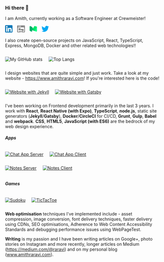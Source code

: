 ### Hi there 👋

<!--
**raravi/raravi** is a ✨ _special_ ✨ repository because its `README.md` (this file) appears on your GitHub profile.

Here are some ideas to get you started:
- 🔭 I’m currently working on ...
- 🌱 I’m currently learning ...
- 👯 I’m looking to collaborate on ...
- 🤔 I’m looking for help with ...
- 💬 Ask me about ...
- 📫 How to reach me: ...
- ⚡ Fun fact: ...
-->

I am Amith, currently working as a Software Engineer at Crewmeister!

<a href="https://www.linkedin.com/in/amith-raravi-82b525139/"><img src="linkedin.png" width="24px" /></a>&nbsp;&nbsp;&nbsp;&nbsp;<a href="https://www.amithraravi.com"><img src="blogging.png" width="24px" /></a>&nbsp;&nbsp;&nbsp;&nbsp;<a href="https://medium.com/@raravi"><img src="medium.png" width="24px" /></a>&nbsp;&nbsp;&nbsp;&nbsp;<a href="https://medium.com/@raravi"><img src="twitter.png" width="24px" /></a>

I also create open-source projects on JavaScript, React, TypeScript, Express, MongoDB, Docker and other related web technologies!!

<div style="display: flex"><div>

![My GitHub stats](https://github-readme-stats.vercel.app/api?username=raravi&show_icons=true&theme=tokyonight&hide=contribs)

</div><div style="padding-left: 20px">

![Top Langs](https://github-readme-stats.vercel.app/api/top-langs/?username=raravi&theme=tokyonight&layout=compact)

</div></div>

I design websites that are quite simple and just work. Take a look at my website - https://www.amithraravi.com! If you're interested here is the code!

<div style="display: flex"><div>

[![Website with Jekyll](https://github-readme-stats.vercel.app/api/pin/?username=raravi&repo=amithraravi2.com&theme=tokyonight)](https://github.com/raravi/amithraravi2.com)

</div><div style="padding-left: 20px">

[![Website with Gatsby](https://github-readme-stats.vercel.app/api/pin/?username=raravi&repo=amithraravi-3&theme=tokyonight)](https://github.com/raravi/amithraravi-3)

</div></div>

I've been working on Frontend development primarily in the last 3 years. I work with **React**, **React Native (with Expo)**, **TypeScript**, **node.js**, static site generators (**Jekyll**/**Gatsby**), **Docker**/**CircleCI** for CI/CD, **Grunt**, **Gulp**, **Babel** and **webpack**. **CSS**, **HTML5**, **JavaScript (with ES6)** are the bedrock of my web design experience.
##### Apps

<div style="display: flex"><div>

[![Chat App Server](https://github-readme-stats.vercel.app/api/pin/?username=raravi&repo=chat-app-server&theme=tokyonight)](https://github.com/raravi/chat-app-server)

</div><div style="padding-left: 20px">

[![Chat App Client](https://github-readme-stats.vercel.app/api/pin/?username=raravi&repo=chat-app-client&theme=tokyonight)](https://github.com/raravi/chat-app-client)

</div></div>

<div style="display: flex"><div>

[![Notes Server](https://github-readme-stats.vercel.app/api/pin/?username=raravi&repo=notes-server&theme=tokyonight)](https://github.com/raravi/notes-server)

</div><div style="padding-left: 20px">

[![Notes Client](https://github-readme-stats.vercel.app/api/pin/?username=raravi&repo=notes-client&theme=tokyonight)](https://github.com/raravi/notes-client)

</div></div>

##### Games

<div style="display: flex"><div>

[![Sudoku](https://github-readme-stats.vercel.app/api/pin/?username=raravi&repo=sudoku&theme=tokyonight)](https://github.com/raravi/sudoku)

</div><div style="padding-left: 20px">

[![TicTacToe](https://github-readme-stats.vercel.app/api/pin/?username=raravi&repo=tictactoe&theme=tokyonight)](https://github.com/raravi/tictactoe)

</div></div>

**Web optimisation** techniques I've implemented include - asset compression, image conversion, font delivery techniques, faster delivery using CDNs, SEO optimisations, Adherence to Web Content Accessibility Standards and debugging performance issues using WebPageTest.

**Writing** is my passion and I have been writing articles on Google+, photo stories on Instagram and more recently, longer articles on Medium (https://medium.com/@raravi) and on my personal blog (www.amithraravi.com).

